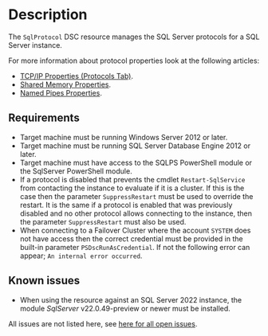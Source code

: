# Description

The `SqlProtocol` DSC resource manages the SQL Server protocols
for a SQL Server instance.

For more information about protocol properties look at the following articles:

* [TCP/IP Properties (Protocols Tab)](https://docs.microsoft.com/en-us/sql/tools/configuration-manager/tcp-ip-properties-protocols-tab).
* [Shared Memory Properties](https://docs.microsoft.com/en-us/sql/tools/configuration-manager/shared-memory-properties).
* [Named Pipes Properties](https://docs.microsoft.com/en-us/sql/tools/configuration-manager/named-pipes-properties).

## Requirements

* Target machine must be running Windows Server 2012 or later.
* Target machine must be running SQL Server Database Engine 2012 or later.
* Target machine must have access to the SQLPS PowerShell module or the SqlServer
  PowerShell module.
* If a protocol is disabled that prevents the cmdlet `Restart-SqlService` from
  contacting the instance to evaluate if it is a cluster. If this is the case
  then the parameter `SuppressRestart` must be used to override the restart. It
  is the same if a protocol is enabled that was previously disabled and no other
  protocol allows connecting to the instance, then the parameter `SuppressRestart`
  must also be used.
* When connecting to a Failover Cluster where the account `SYSTEM` does
  not have access then the correct credential must be provided in
  the built-in parameter `PSDscRunAsCredential`. If not the following error
  can appear; `An internal error occurred`.

## Known issues

* When using the resource against an SQL Server 2022 instance, the module
  _SqlServer_ v22.0.49-preview or newer must be installed.

All issues are not listed here, see [here for all open issues](https://github.com/dsccommunity/SqlServerDsc/issues?q=is%3Aissue+is%3Aopen+in%3Atitle+SqlProtocol).
